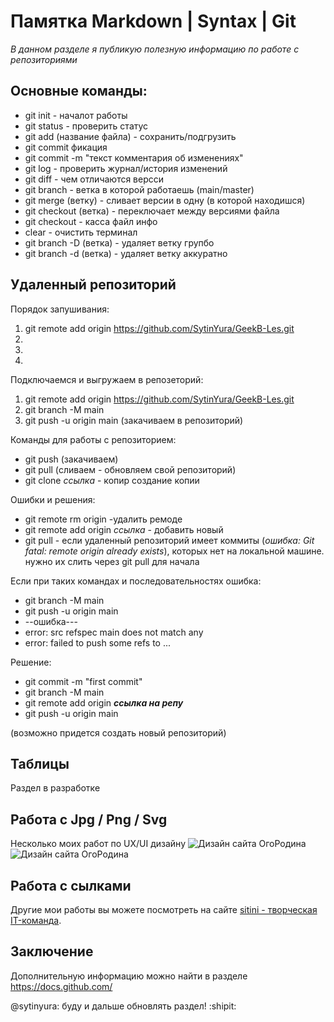 # Памятка Markdown | Syntax | Git 
_В данном разделе я публикую полезную информацию по работе с репозиториями_


## Основные команды:
* git init - началот работы
* git status - проверить статус
* git add (название файла) - сохранить/подгрузить
* git commit фикация
* git commit -m "текст комментария об изменениях"
* git log - проверить журнал/история изменений
* git diff - чем отличаются версси
* git branch - ветка в которой работаешь (main/master)
* git merge (ветку) - сливает версии в одну (в которой находишся)
* git checkout (ветка) - переключает между версиями файла
* git checkout - касса файл инфо
* clear - очистить терминал
* git branch -D (ветка) - удаляет ветку групбо
* git branch -d (ветка) - удаляет ветку аккуратно

## Удаленный репозиторий
Порядок запушивания:
1. git remote add origin https://github.com/SytinYura/GeekB-Les.git
2.
3.
4.

Подключаемся и выгружаем в репозеторий:
1. git remote add origin https://github.com/SytinYura/GeekB-Les.git
2. git branch -M main
3. git push -u origin main (закачиваем в репозиторий)

Команды для работы с репозиторием:
* git push (закачиваем)
* git pull (сливаем - обновляем свой репозиторий)
* git clone _ссылка_ - копир создание копии

Ошибки и решения:
* git remote rm origin -удалить ремоде
* git remote add origin _ссылка_ - добавить новый
* git pull - если удаленный репозиторий имеет коммиты (_ошибка: Git fatal: remote origin already exists_), которых нет на локальной машине. нужно  их слить через git pull для начала

Если при таких командах и последовательностях ошибка: 
* git branch -M main
* git push -u origin main
* --ошибка---
* error: src refspec main does not match any
* error: failed to push some refs to ...

Решение:
* git commit -m "first commit"
* git branch -M main
* git remote add origin ___ссылка на репу___
* git push -u origin main

(возможно придется создать новый репозиторий)

## Таблицы
Раздел в разработке

## Работа с Jpg / Png / Svg
Несколько моих работ по UX/UI дизайну 
![Дизайн сайта ОгоРодина](https://sitini.ru/img/Web_sitini_14.jpg)
![Дизайн сайта ОгоРодина](https://sitini.ru/img/Web_sitini_15.jpg)

## Работа с сылками
Другие мои работы вы можете посмотреть на сайте [sitini - творческая IT-команда](https://sitini.ru/).

## Заключение
Дополнительную информацию можно найти в разделе https://docs.github.com/

@sytinyura: буду и дальше обновлять раздел! :shipit:

